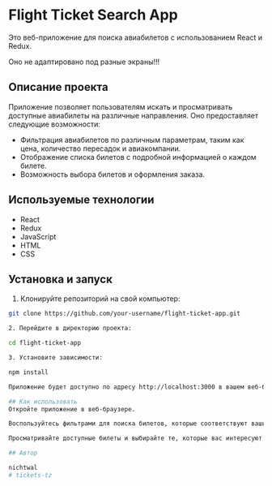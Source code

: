 # Flight Ticket Search App

Это веб-приложение для поиска авиабилетов с использованием React и Redux.

Оно не адаптировано под разные экраны!!!

## Описание проекта

Приложение позволяет пользователям искать и просматривать доступные авиабилеты на различные направления. Оно предоставляет следующие возможности:

- Фильтрация авиабилетов по различным параметрам, таким как цена, количество пересадок и авиакомпании.
- Отображение списка билетов с подробной информацией о каждом билете.
- Возможность выбора билетов и оформления заказа.

## Используемые технологии

- React
- Redux
- JavaScript
- HTML
- CSS

## Установка и запуск

1. Клонируйте репозиторий на свой компьютер:

```bash
git clone https://github.com/your-username/flight-ticket-app.git

2. Перейдите в директорию проекта:

cd flight-ticket-app

3. Установите зависимости:

npm install

Приложение будет доступно по адресу http://localhost:3000 в вашем веб-браузере.

## Как использовать
Откройте приложение в веб-браузере.

Воспользуйтесь фильтрами для поиска билетов, которые соответствуют вашим предпочтениям.

Просматривайте доступные билеты и выбирайте те, которые вас интересуют.

## Автор

nichtwal
# tickets-tz
